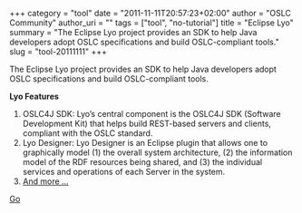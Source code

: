 +++
category = "tool"
date = "2011-11-11T20:57:23+02:00"
author = "OSLC Community"
author_uri = ""
tags = ["tool", "no-tutorial"]
title = "Eclipse Lyo"
summary = "The Eclipse Lyo project provides an SDK to help Java developers adopt OSLC specifications and build OSLC-compliant tools."
slug = "tool-20111111"
+++

The Eclipse Lyo project provides an SDK to help Java developers adopt OSLC specifications and build OSLC-compliant tools.

__Lyo Features__

1. OSLC4J SDK: Lyo’s central component is the OSLC4J SDK (Software Development Kit) that helps build REST-based servers and clients, compliant with the OSLC standard.
1. Lyo Designer: Lyo Designer is an Eclipse plugin that allows one to graphically model (1) the overall system architecture, (2) the information model of the RDF resources being shared, and (3) the individual services and operations of each Server in the system.
1. [And more ...](https://oslc.github.io/developing-oslc-applications/eclipse_lyo/eclipse-lyo.html)

[Go](https://oslc.github.io/developing-oslc-applications/eclipse_lyo/eclipse-lyo.html)
